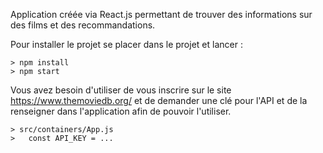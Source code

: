 Application créée via React.js permettant de trouver des informations sur des films et des recommandations.

Pour installer le projet se placer dans le projet et lancer : 

```
> npm install
> npm start
```

Vous avez besoin d'utiliser de vous inscrire sur le site https://www.themoviedb.org/ et de demander une clé pour l'API et de la renseigner dans l'application afin de pouvoir l'utiliser. 

```
> src/containers/App.js
>   const API_KEY = ...
```

